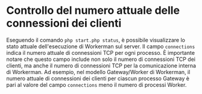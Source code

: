 # Controllo del numero attuale delle connessioni dei clienti
Eseguendo il comando `php start.php status`, è possibile visualizzare lo stato attuale dell'esecuzione di Workerman sul server. Il campo `connections` indica il numero attuale di connessioni TCP per ogni processo. È importante notare che questo campo include non solo il numero di connessioni TCP dei clienti, ma anche il numero di connessioni TCP per la comunicazione interna di Workerman. Ad esempio, nel modello Gateway/Worker di Workerman, il numero attuale di connessioni dei clienti per ciascun processo Gateway è pari al valore del campo `connections` meno il numero di processi Worker.
